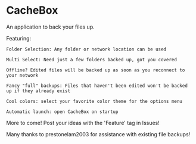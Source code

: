 # CacheBox

An application to back your files up.

Featuring:

    Folder Selection: Any folder or network location can be used

    Multi Select: Need just a few folders backed up, got you covered
  
    Offline? Edited files will be backed up as soon as you reconnect to your network
  
    Fancy "full" backups: Files that haven't been edited won't be backed up if they already exist
  
    Cool colors: select your favorite color theme for the options menu
  
    Automatic launch: open CacheBox on startup
  
  
More to come! Post your ideas with the 'Feature' tag in Issues!
  
  
  
Many thanks to prestonelam2003 for assistance with existing file backups! 
